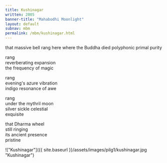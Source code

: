 ```yaml
---
title: Kushinagar
written: 2005
banner-title: "Mahabodhi Moonlight" 
layout: default
subnav: mbm
permalink: /mbm/kushinagar.html
---
```


<div class="poem">
that massive bell rang  
here where the Buddha died  
polyphonic primal purity  


rang  
reverberating expansion  
the frequency of magic


rang  
evening's azure vibration  
indigo resonance of awe


rang  
under the mythril moon  
silver sickle celestial  
exquisite


that Dharma wheel  
still ringing  
its ancient presence  
pristine
</div>

!["Kushinagar"]({{ site.baseurl }}/assets/images/pilg1/kushinagar.jpg "Kushinagar")
